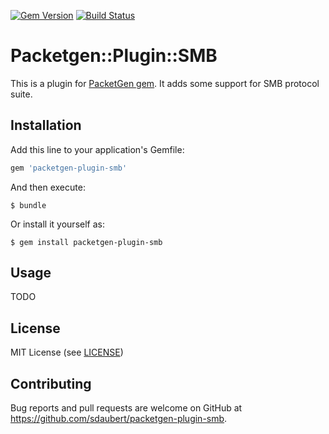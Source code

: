 [![Gem Version](https://badge.fury.io/rb/packetgen-plugin-smb.svg)](https://badge.fury.io/rb/packetgen-plugin-smb)
[![Build Status](https://travis-ci.com/sdaubert/packetgen-plugin-smb.svg?branch=master)](https://travis-ci.com/sdaubert/packetgen-plugin-smb)

# Packetgen::Plugin::SMB

This is a plugin for [PacketGen gem](https://github.com/sdaubert/packetgen). It adds some support for SMB protocol suite.

## Installation

Add this line to your application's Gemfile:

```ruby
gem 'packetgen-plugin-smb'
```

And then execute:

    $ bundle

Or install it yourself as:

    $ gem install packetgen-plugin-smb

## Usage

TODO

## License

MIT License (see [LICENSE](https://github.com/sdaubert/packetgen/blob/master/LICENSE))

## Contributing

Bug reports and pull requests are welcome on GitHub at https://github.com/sdaubert/packetgen-plugin-smb.
